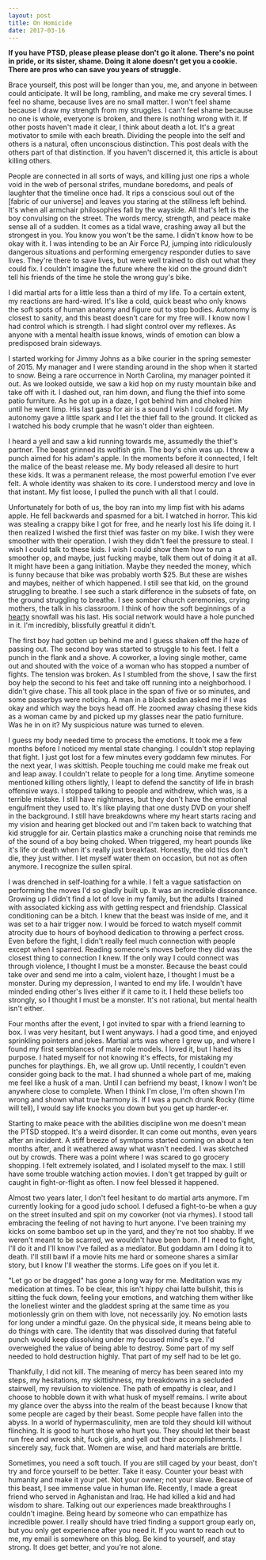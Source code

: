 ```yaml
---
layout: post
title: On Homicide
date: 2017-03-16
---
```

**If you have PTSD, please please please don't go it alone. There's no point in pride, or its sister, shame. Doing it alone doesn't get you a cookie. There are pros who can save you years of struggle.**

Brace yourself, this post will be longer than you, me, and anyone in between could anticipate. It will be long, rambling, and make me cry several times. I feel no shame, because lives are no small matter. I won't feel shame because I draw my strength from my struggles. I can't feel shame because no one is whole, everyone is broken, and there is nothing wrong with it. If other posts haven't made it clear, I think about death a lot. It's a great motivator to smile with each breath. Dividing the people into the self and others is a natural, often unconscious distinction. This post deals with the others part of that distinction. If you haven't discerned it, this article is about killing others.

People are connected in all sorts of ways, and killing just one rips a whole void in the web of personal strifes, mundane boredoms, and peals of laughter that the timeline once had. It rips a conscious soul out of the [fabric of our universe] and leaves you staring at the stillness left behind. It's when all armchair philosophies fall by the wayside. All that's left is the boy convulsing on the street. The words mercy, strength, and peace make sense all of a sudden. It comes as a tidal wave, crashing away all but the strongest in you. You know you won't be the same. I didn't know how to be okay with it. I was intending to be an Air Force PJ, jumping into ridiculously dangerous situations and performing emergency responder duties to save lives. They're there to save lives, but were well trained to dish out what they could fix. I couldn't imagine the future where the kid on the ground didn't tell his friends of the time he stole the wrong guy's bike.

I did martial arts for a little less than a third of my life. To a certain extent, my reactions are hard-wired. It's like a cold, quick beast who only knows the soft spots of human anatomy and figure out to stop bodies. Autonomy is closest to sanity, and this beast doesn't care for my free will. I know now I had control which is strength. I had slight control over my reflexes. As anyone with a mental health issue knows, winds of emotion can blow a predisposed brain sideways.

I started working for Jimmy Johns as a bike courier in the spring semester of 2015. My manager and I were standing around in the shop when it started to snow. Being a rare occurrence in North Carolina, my manager pointed it out. As we looked outside, we saw a kid hop on my rusty mountain bike and take off with it. I dashed out, ran him down, and flung the thief into some patio furniture. As he got up in a daze, I got behind him and choked him until he went limp. His last gasp for air is a sound I wish I could forget. My autonomy gave a little spark and I let the thief fall to the ground. It clicked as I watched his body crumple that he wasn't older than eighteen.

I heard a yell and saw a kid running towards me, assumedly the thief's partner. The beast grinned its wolfish grin. The boy's chin was up. I threw a punch aimed for his adam's apple. In the moments before it connected, I felt the malice of the beast release me. My body released all desire to hurt these kids. It was a permanent release, the most powerful emotion I've ever felt. A whole identity was shaken to its core. I understood mercy and love in that instant. My fist loose, I pulled the punch with all that I could.

Unfortunately for both of us, the boy ran into my limp fist with his adams apple. He fell backwards and spasmed for a bit. I watched in horror. This kid was stealing a crappy bike I got for free, and he nearly lost his life doing it. I then realized I wished the first thief was faster on my bike. I wish they were smoother with their operation. I wish they didn't feel the pressure to steal. I wish I could talk to these kids. I wish I could show them how to run a smoother op, and maybe, just fucking maybe, talk them out of doing it at all. It might have been a gang initiation. Maybe they needed the money, which is funny because that bike was probably worth $25. But these are wishes and maybes, neither of which happened. I still see that kid, on the ground struggling to breathe. I see such a stark difference in the subsets of fate, on the ground struggling to breathe. I see somber church ceremonies, crying mothers, the talk in his classroom. I think of how the soft beginnings of a [hearty][snowpocalypse] snowfall was his last. His social network would have a hole punched in it. I'm incredibly, blissfully greatful it didn't.

The first boy had gotten up behind me and I guess shaken off the haze of passing out. The second boy was started to struggle to his feet. I felt a punch in the flank and a shove. A coworker, a loving single mother, came out and shouted with the voice of a woman who has stopped a number of fights. The tension was broken. As I stumbled from the shove, I saw the first boy help the second to his feet and take off running into a neighborhood. I didn't give chase. This all took place in the span of five or so minutes, and some passerbys were noticing. A man in a black sedan asked me if I was okay and which way the boys head off. He zoomed away chasing these kids as a woman came by and picked up my glasses near the patio furniture. Was he in on it? My suspicious nature was turned to eleven.

I guess my body needed time to process the emotions. It took me a few months before I noticed my mental state changing. I couldn't stop replaying that fight. I just got lost for a few minutes every goddamn few minutes. For the next year, I was skittish. People touching me could make me freak out and leap away. I couldn't relate to people for a long time. Anytime someone mentioned killing others lightly, I leapt to defend the sanctity of life in brash offensive ways. I stopped talking to people and withdrew, which was, is a terrible mistake. I still have nightmares, but they don't have the emotional engulfment they used to. It's like playing that one dusty DVD on your shelf in the background. I still have breakdowns where my heart starts racing and my vision and hearing get blocked out and I'm taken back to watching that kid struggle for air. Certain plastics make a crunching noise that reminds me of the sound of a boy being choked. When triggered, my heart pounds like it's life or death when it's really just breakfast.  Honestly, the old tics don't die, they just wither. I let myself water them on occasion, but not as often anymore. I recognize the sullen spiral.

I was drenched in self-loathing for a while. I felt a vague satisfaction on performing the moves I'd so gladly built up. It was an incredible dissonance. Growing up I didn't find a lot of love in my family, but the adults I trained with associated kicking ass with getting respect and friendship. Classical conditioning can be a bitch. I knew that the beast was inside of me, and it was set to a hair trigger now. I would be forced to watch myself commit atrocity due to hours of boyhood dedication to throwing a perfect cross. Even before the fight, I didn't really feel much connection with people except when I sparred. Reading someone's moves before they did was the closest thing to connection I knew. If the only way I could connect was through violence, I thought I must be a monster. Because the beast could take over and send me into a calm, violent haze, I thought I must be a monster. During my depression, I wanted to end my life. I wouldn't have minded ending other's lives either if it came to it. I held these beliefs too strongly, so I thought I must be a monster. It's not rational, but mental health isn't either.

Four months after the event, I got invited to spar with a friend learning to box. I was very hesitant, but I went anyways. I had a good time, and enjoyed sprinkling pointers and jokes. Martial arts was where I grew up, and where I found my first semblances of male role models. I loved it, but I hated its purpose. I hated myself for not knowing it's effects, for mistaking my punches for playthings. Eh, we all grow up. Until recently, I couldn't even consider going back to the mat. I had shunned a whole part of me, making me feel like a husk of a man. Until I can befriend my beast, I know I won't be anywhere close to complete. When I think I'm close, I'm often shown I'm wrong and shown what true harmony is. If I was a punch drunk Rocky (time will tell), I would say life knocks you down but you get up harder-er.

Starting to make peace with the abilities discipline won me doesn't mean the PTSD stopped. It's a weird disorder. It can come out months, even years after an incident.  A stiff breeze of symtpoms started coming on about a ten months after, and it weathered away what wasn't needed. I was sketched out by crowds. There was a point where I was scared to go grocery shopping. I felt extremely isolated, and I isolated myself to the max. I still have some trouble watching action movies. I don't get trapped by guilt or caught in fight-or-flight as often. I now feel blessed it happened.

Almost two years later, I don't feel hesitant to do martial arts anymore. I'm currently looking for a good judo school. I defused a fight-to-be when a guy on the street insulted and spit on my coworker (not via rhymes). I stood tall embracing the feeling of not having to hurt anyone. I've been training my kicks on some bamboo set up in the yard, and they're not too shabby. If we weren't meant to be scarred, we wouldn't have been born. If I need to fight, I'll do it and I'll know I've failed as a mediator. But goddamn am I doing it to death. I'll still bawl if a movie hits me hard or someone shares a similar story, but I know I'll weather the storms. Life goes on if you let it.

"Let go or be dragged" has gone a long way for me. Meditation was my medication at times. To be clear, this isn't hippy chai latte bullshit, this is sitting the fuck down, feeling your emotions, and watching them wither like the loneliest winter and the gladdest spring at the same time as you motionlessly grin on them with love, not necessarily joy. No emotion lasts for long under a mindful gaze. On the physical side, it means being able to do things with care. The identity that was dissolved during that fateful punch would keep dissolving under my focused mind's eye. I'd overweighed the value of being able to destroy. Some part of my self needed to hold destruction highly. That part of my self had to be let go.

Thankfully, I did not kill. The meaning of mercy has been seared into my steps, my hesitations, my skittishness, my breakdowns in a secluded stairwell, my revulsion to violence. The path of empathy is clear, and I choose to hobble down it with what husk of myself remains. I write about my glance over the abyss into the realm of the beast because I know that some people are caged by their beast. Some people have fallen into the abyss. In a world of hypermasculinity, men are told they should kill without flinching. It is good to hurt those who hurt you. They should let their beast run free and wreck shit, fuck girls, and yell out their accomplishments. I sincerely say, fuck that. Women are wise, and hard materials are brittle.

Sometimes, you need a soft touch. If you are still caged by your beast, don't try and force yourself to be better. Take it easy. Counter your beast with humanity and make it your pet. Not your owner; not your slave. Because of this beast, I see immense value in human life. Recently, I made a great friend who served in Aghanistan and Iraq. He had killed a kid and had wisdom to share. Talking out our experiences made breakthroughs I couldn't imagine. Being heard by someone who can empathize has incredible power. I really should have tried finding a support group early on, but you only get experience after you need it. If you want to reach out to me, my email is somewhere on this blog. Be kind to yourself, and stay strong. It does get better, and you're not alone.

[snowpocalypse]:https://www.wral.com/-oh-my-gosh-raleigh-woman-s-snow-photo-goes-viral/13390109/
